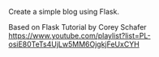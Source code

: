 Create a simple blog using Flask.

Based on Flask Tutorial by Corey Schafer
https://www.youtube.com/playlist?list=PL-osiE80TeTs4UjLw5MM6OjgkjFeUxCYH